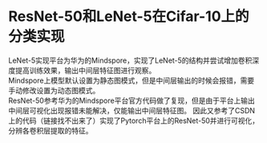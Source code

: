 # ResNet-50和LeNet-5在Cifar-10上的分类实现
LeNet-5实现平台为华为的Mindspore，实现了LeNet-5的结构并尝试增加卷积深度提高训练效果，输出中间层特征图进行观察。\
Mindspore上模型默认设置为静态图模式，但是中间层输出的时候会报错，需要手动修改设置为动态图模式。\
ResNet-50参考华为的Mindspore平台官方代码做了复现，但是由于平台上输出中间层可视化出现报错未能解决，仅能输出中间层特征图。
因此又参考了CSDN上的代码（链接找不出来了）实现了Pytorch平台上的ResNet-50并进行可视化，分辨各卷积层提取的特征。
